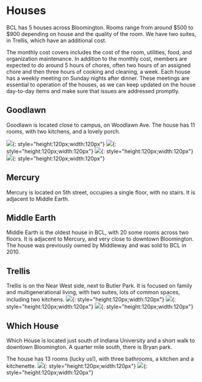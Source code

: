 # Houses
BCL has 5 houses across Bloomington. Rooms range from around $500 to $900 depending on house and the quality of the room. We have two suites, in Trellis, which have an additional cost. 

The monthly cost covers includes the cost of the room, utilities, food, and organization maintenance. In addition to the monthly cost, members are expected to do around 5 hours of chores, often two hours of an assigned chore and then three hours of cooking and cleaning, a week. Each house has a weekly meeting on Sunday nights after dinner. These meetings are essential to operation of the houses, as we can keep updated on the house day-to-day items and make sure that issues are addressed promptly.  

## Goodlawn
Goodlawn is located close to campus, on Woodlawn Ave. The house has 11 rooms, with two kitchens, and a lovely porch. 

![](./images/gl.png){: style="height:120px;width:120px"}
![](./images/gl2.avif){: style="height:120px;width:120px"}
![](./images/gl7a-7b.avif){: style="height:120px;width:120px"}
![](./images/GL-people.jpg){: style="height:120px;width:120px"}

## Mercury
Mercury is located on 5th street, occupies a single floor, with no stairs. It is adjacent to Middle Earth. 

## Middle Earth
Middle Earth is the oldest house in BCL, with 20 some rooms across two floors. It is adjacent to Mercury, and very close to downtown Bloomington. The house was previously owned by Middleway and was sold to BCL in 2010. 

## Trellis
Trellis is on the Near West side, next to Butler Park. It is focused on family and multigenerational living, with two suites, lots of common spaces, including two kitchens.
![](./images/Trel-people.jpg){: style="height:120px;width:120px"}
![](./images/Trel-out.jpg){: style="height:120px;width:120px"}
![](./images/Trel-living.jpg){: style="height:120px;width:120px"}  

## Which House
Which House is located just south of Indiana University and a short walk to downtown Bloomington. A quarter mile south, there is Bryan park. 

The house has 13 rooms (lucky us!), with three bathrooms, a kitchen and a kitchenette. 
![](./images/WH-living.jpg){: style="height:120px;width:120px"}
![](./images/WH-dog.jpg){: style="height:120px;width:120px"}
